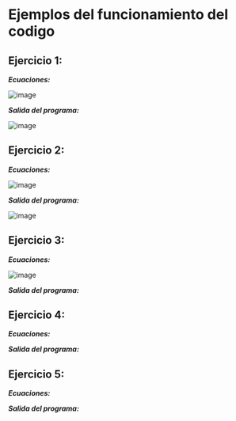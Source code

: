 # Ejemplos del funcionamiento del codigo

## Ejercicio 1:

**_Ecuaciones:_**

![image](https://github.com/CristianCHsx/Metodos-Numericos/assets/162630564/a9d6dbe4-9858-479d-a52c-a0bdd2e19c5a)

**_Salida del programa:_**

![image](https://github.com/CristianCHsx/Metodos-Numericos/assets/162630564/af63c332-af7d-4bef-8914-622ca6adaa3f)

## Ejercicio 2:

**_Ecuaciones:_**

![image](https://github.com/CristianCHsx/Metodos-Numericos/assets/162630564/68e4f7ff-b834-4949-995a-8567f08b8f28)

**_Salida del programa:_**

![image](https://github.com/CristianCHsx/Metodos-Numericos/assets/162630564/d9725b66-f12b-4a0e-8b05-e0878d467213)

## Ejercicio 3:

**_Ecuaciones:_**

![image](https://github.com/CristianCHsx/Metodos-Numericos/assets/162630564/b8589d67-1e1a-48bb-8d1a-5e50966dc477)

**_Salida del programa:_**



## Ejercicio 4:

**_Ecuaciones:_**

**_Salida del programa:_**

## Ejercicio 5:

**_Ecuaciones:_**

**_Salida del programa:_**
